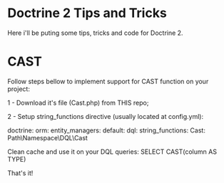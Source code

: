 # Doctrine 2 Tips and Tricks

Here i'll be puting some tips, tricks and code for Doctrine 2.

# CAST
Follow steps bellow to implement support for CAST function on your project:

1 - Download it's file (Cast.php) from THIS repo;

2 - Setup string_functions directive (usually located at config.yml):

doctrine:
        orm:
            entity_managers:
                default:
                    dql:
                        string_functions:
                            Cast:
                                Path\Namespace\DQL\Cast


Clean cache and use it on your DQL queries:
SELECT CAST(column AS TYPE)

That's it!
